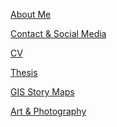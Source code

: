 <a href="./bio">About Me</a>

<a href="./contact">Contact & Social Media</a>

<a href="./cv_page">CV</a>

<a href="./thesis">Thesis</a>

<a href="./story_maps">GIS Story Maps</a>

<a href="./pics">Art & Photography</a>
